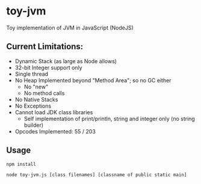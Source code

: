 # toy-jvm
Toy implementation of JVM in JavaScript (NodeJS)

## Current Limitations:
- Dynamic Stack (as large as Node allows)
- 32-bit Integer support only
- Single thread
- No Heap Implemented beyond "Method Area"; so no GC either
  - No "new"
  - No method calls
- No Native Stacks
- No Exceptions
- Cannot load JDK class libraries
  - Self implementation of print/println, string and integer only (no string builder)
- Opcodes Implemented: 55 / 203

## Usage
```
npm install

node toy-jvm.js [class filenames] [classname of public static main]
```